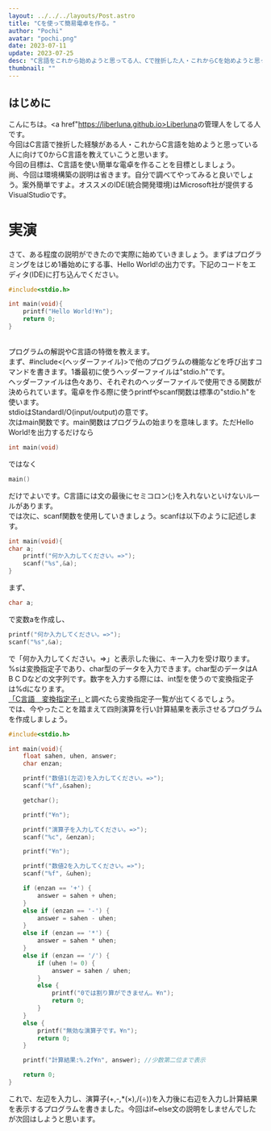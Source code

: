 ```yaml
---
layout: ../../../layouts/Post.astro
title: "Cを使って簡易電卓を作る。"
author: "Pochi"
avatar: "pochi.png"
date: 2023-07-11
update: 2023-07-25
desc: "C言語をこれから始めようと思ってる人、Cで挫折した人・これからCを始めようと思ってる方へ向けてのC言語講座 Part1"
thumbnail: ""
---
```

## はじめに
こんにちは。<a href"https://liberluna.github.io>Liberluna</a>の管理人をしてる人です。
</br>
今回はC言語で挫折した経験がある人・これからC言語を始めようと思っている人に向けて0からC言語を教えていこうと思います。
</br>
今回の目標は、C言語を使い簡単な電卓を作ることを目標としましょう。
</br>
尚、今回は環境構築の説明は省きます。自分で調べてやってみると良いでしょう。案外簡単ですよ。オススメのIDE(統合開発環境)はMicrosoft社が提供するVisualStudioです。
</br>
# 実演
さて、ある程度の説明ができたので実際に始めていきましょう。まずはプログラミングをはじめ1番始めにする事、Hello World!の出力です。下記のコードをエディタ(IDE)に打ち込んでください。
</br>
```c
#include<stdio.h>

int main(void){
    printf("Hello World!¥n");
    return 0;
}
```
</br>
プログラムの解説やC言語の特徴を教えます。
</br>
まず、#include<(ヘッダーファイル)>で他のプログラムの機能などを呼び出すコマンドを書きます。1番最初に使うヘッダーファイルは"stdio.h"です。
</br>
ヘッダーファイルは色々あり、それぞれのヘッダーファイルで使用できる関数が決められています。電卓を作る際に使うprintfやscanf関数は標準の"stdio.h"を使います。
</br>
stdioはStandardI/O(input/output)の意です。
</br>
次はmain関数です。main関数はプログラムの始まりを意味します。ただHello World!を出力するだけなら
    
```c
int main(void)
```
ではなく
```c
main()
```
だけでよいです。C言語には文の最後にセミコロン(;)を入れないといけないルールがあります。
</br>
では次に、scanf関数を使用していきましょう。scanfは以下のように記述します。
```c
int main(void){
char a;
    printf("何か入力してください。=>");
    scanf("%s",&a);
}
```
まず、
```c
char a;
```
で変数aを作成し、
```c
printf("何か入力してください。=>");
scanf("%s",&a);
```
で「何か入力してください。=>」と表示した後に、キー入力を受け取ります。
</br>
%sは変換指定子であり、char型のデータを入力できます。char型のデータはA B C Dなどの文字列です。数字を入力する際には、int型を使うので変換指定子は%dになります。
</br>
<a href="https://google.com/search?q=c%E8%A8%80%E8%AA%9E+%E5%A4%89%E6%8F%9B%E6%8C%87%E5%AE%9A%E5%AD%90">「C言語　変換指定子」</a>と調べたら変換指定子一覧が出てくるでしょう。
</br>
では、今やったことを踏まえて四則演算を行い計算結果を表示させるプログラムを作成しましょう。
```c
#include<stdio.h>

int main(void){
    float sahen, uhen, answer;
    char enzan;

    printf("数値1(左辺)を入力してください。=>");
    scanf("%f",&sahen);

    getchar();

    printf("¥n");

    printf("演算子を入力してください。=>");
    scanf("%c", &enzan);

    printf("¥n");

    printf("数値2を入力してください。=>");
    scanf("%f", &uhen);

    if (enzan == '+') {
        answer = sahen + uhen;
    }
    else if (enzan == '-') {
        answer = sahen - uhen;
    }
    else if (enzan == '*') {
        answer = sahen * uhen;
    }
    else if (enzan == '/') {
        if (uhen != 0) {
            answer = sahen / uhen;
        }
        else {
            printf("0では割り算ができません。¥n");
            return 0;
        }
    }
    else {
        printf("無効な演算子です。¥n");
        return 0;
    }

    printf("計算結果:%.2f¥n", answer); //少数第二位まで表示

    return 0;
}
```
これで、左辺を入力し、演算子(+,-,*(×),/(÷))を入力後に右辺を入力し計算結果を表示するプログラムを書きました。今回はif~else文の説明をしませんでしたが次回はしようと思います。
